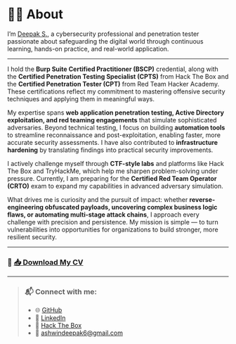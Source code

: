 # 🧑‍💻 About

I’m [Deepak S.](https://www.linkedin.com/in/d3p4k/), a cybersecurity professional and penetration tester passionate about safeguarding the digital world through continuous learning, hands-on practice, and real-world application.  

---

I hold the **Burp Suite Certified Practitioner (BSCP)** credential, along with the **Certified Penetration Testing Specialist (CPTS)** from Hack The Box and the **Certified Penetration Tester (CPT)** from Red Team Hacker Academy. These certifications reflect my commitment to mastering offensive security techniques and applying them in meaningful ways.  

My expertise spans **web application penetration testing, Active Directory exploitation, and red teaming engagements** that simulate sophisticated adversaries. Beyond technical testing, I focus on building **automation tools** to streamline reconnaissance and post-exploitation, enabling faster, more accurate security assessments. I have also contributed to **infrastructure hardening** by translating findings into practical security improvements.  

I actively challenge myself through **CTF-style labs** and platforms like Hack The Box and TryHackMe, which help me sharpen problem-solving under pressure. Currently, I am preparing for the **Certified Red Team Operator (CRTO)** exam to expand my capabilities in advanced adversary simulation.  

What drives me is curiosity and the pursuit of impact: whether **reverse-engineering obfuscated payloads, uncovering complex business logic flaws, or automating multi-stage attack chains**, I approach every challenge with precision and persistence. My mission is simple — to turn vulnerabilities into opportunities for organizations to build stronger, more resilient security.  

---

### 📄 [📥 Download My CV](/DeepakS.pdf)

---

> ### 📬 Connect with me:
> - 🌐 [GitHub](https://github.com/Infod33P4k)
> - 💼 [LinkedIn](https://www.linkedin.com/in/d3p4k/)
> - 🧠 [Hack The Box](https://app.hackthebox.com/profile/1979344)
> - 📧 [ashwindeepak6@gmail.com](mailto:ashwindeepak6@gmail.com)
